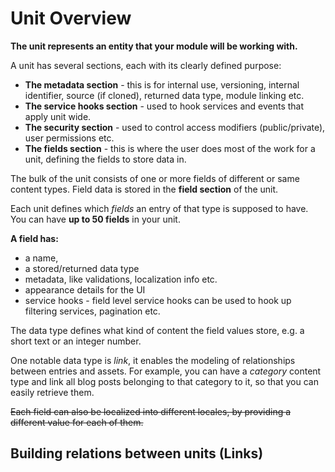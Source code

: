 # Unit Overview

**The unit represents an entity that your module will be working with.**

A unit has several sections, each with its clearly defined purpose:

* **The metadata section** - this is for internal use, versioning, internal identifier, source (if cloned), returned data type, module linking etc.
* **The service hooks section** - used to hook services and events that apply unit wide.
* **The security section** - used to control access modifiers (public/private), user permissions etc.
* **The fields section** - this is where the user does most of the work for a unit, defining the fields to store data in.

The bulk of the unit consists of one or more fields of different or same content types. Field data is stored in the **field section** of the unit.

Each unit defines which _fields_ an entry of that type is supposed to have. You can have **up to 50 fields** in your unit.

**A field has:**

* a name,
* a stored/returned data type
* metadata, like validations, localization info etc.
* appearance details for the UI
* service hooks - field level service hooks can be used to hook up filtering services, pagination etc.

The data type defines what kind of content the field values store, e.g. a short text or an integer number.

One notable data type is _link_, it enables the modeling of relationships between entries and assets. For example, you can have a _category_ content type and link all blog posts belonging to that category to it, so that you can easily retrieve them.

~~Each field can also be localized into different locales, by providing a different value for each of them.~~

## Building relations between units (Links)

